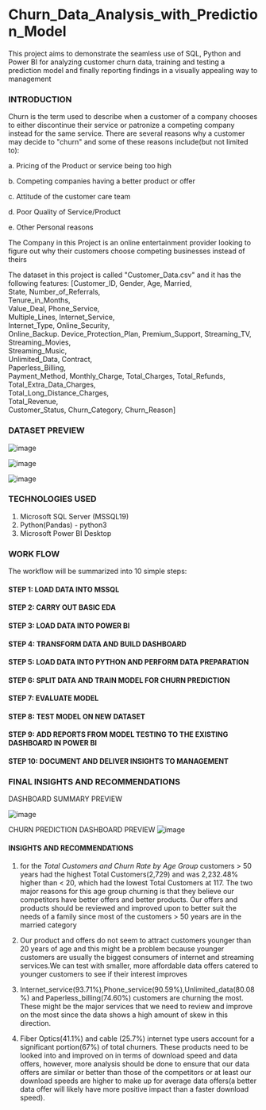 # Churn_Data_Analysis_with_Prediction_Model
This project aims to demonstrate the seamless use of SQL, Python and Power BI for analyzing customer churn data, training and testing a prediction model and finally reporting findings in a visually appealing way to management

### INTRODUCTION
Churn is the term used to describe when a customer of a company chooses to either discontinue their service or patronize a competing company instead for the same service. There are several reasons why a customer may decide to "churn" and some of these reasons include(but not limited to):

a. Pricing of the Product or service being too high

b. Competing companies having a better product or offer

c. Attitude of the customer care team

d. Poor Quality of Service/Product

e. Other Personal reasons

The Company in this Project is an online entertainment provider looking to figure out why their customers choose competing businesses instead of theirs

The dataset in this project is called "Customer_Data.csv" and it has the following features:
[Customer_ID,
Gender,	
Age,
Married,	
State,
Number_of_Referrals,	
Tenure_in_Months,	
Value_Deal,	
Phone_Service,	
Multiple_Lines,	
Internet_Service,	
Internet_Type,
Online_Security,	
Online_Backup.
Device_Protection_Plan,	
Premium_Support,
Streaming_TV,	
Streaming_Movies,	
Streaming_Music,	
Unlimited_Data,
Contract,	
Paperless_Billing,	
Payment_Method,	
Monthly_Charge,	
Total_Charges,
Total_Refunds,	
Total_Extra_Data_Charges,	
Total_Long_Distance_Charges,	
Total_Revenue,	
Customer_Status,
Churn_Category,	
Churn_Reason]

### DATASET PREVIEW
![image](https://github.com/user-attachments/assets/3a94e7e6-5597-47dd-974b-22875597636a)

![image](https://github.com/user-attachments/assets/bb81a43b-dbb7-424c-99cc-9982164424f3)

![image](https://github.com/user-attachments/assets/cab94917-3778-438b-ae04-e2be30da61d9)

### TECHNOLOGIES USED
1. Microsoft SQL Server (MSSQL19)
2. Python(Pandas) - python3
3. Microsoft Power BI Desktop

### WORK FLOW
The workflow will be summarized into 10 simple steps:
#### STEP 1: LOAD DATA INTO MSSQL
#### STEP 2: CARRY OUT BASIC EDA
#### STEP 3: LOAD DATA INTO POWER BI
#### STEP 4: TRANSFORM DATA AND BUILD DASHBOARD
#### STEP 5: LOAD DATA INTO PYTHON AND PERFORM DATA PREPARATION
#### STEP 6: SPLIT DATA AND TRAIN MODEL FOR CHURN PREDICTION
#### STEP 7: EVALUATE MODEL 
#### STEP 8: TEST MODEL ON NEW DATASET
#### STEP 9: ADD REPORTS FROM MODEL TESTING TO THE EXISTING DASHBOARD IN POWER BI
#### STEP 10: DOCUMENT AND DELIVER INSIGHTS TO MANAGEMENT

### FINAL INSIGHTS AND RECOMMENDATIONS
DASHBOARD SUMMARY PREVIEW

![image](https://github.com/user-attachments/assets/8600d733-c445-4dc7-bc2c-f7e21417b168)

CHURN PREDICTION DASHBOARD PREVIEW
![image](https://github.com/user-attachments/assets/50ea8d2e-56d5-4016-89fa-9a5d4706646d)

#### INSIGHTS AND RECOMMENDATIONS

1. ﻿for the *Total Customers and Churn Rate by Age Group* customers > 50 years had the highest Total Customers(2,729) and was 2,232.48% higher than < 20, which had the lowest Total Customers at 117.﻿﻿ The two major reasons for this age group churning is that they believe our competitors have better offers and better products. Our offers and products should be reviewed and improved upon to better suit the needs of a family since most of the customers > 50 years are in the married category

2. Our product and offers do not seem to attract customers younger than 20 years of age and this might be a problem because younger customers are usually the biggest consumers of internet and streaming services.We can test with smaller, more affordable data offers catered to younger customers to see if their interest improves
   
3. Internet_service(93.71%),Phone_service(90.59%),﻿﻿Unlimited_data(80.08%) and Paperless_billing(74.60%) customers are churning the most. These might be the major services that we need to review and improve on the most since the data shows a high amount of skew in this direction.
   
4. ﻿﻿Fiber Optics(41.1%) and cable (25.7%) internet type users account for a significant portion(67%) of total churners. These products need to be looked into and improved on in terms of download speed and data offers, however, more analysis should be done to ensure that our data offers are similar or better than those of the competitors or at least our download speeds are higher to make up for average data offers(a better data offer will likely have more positive impact than a faster download speed).
   


﻿


﻿
